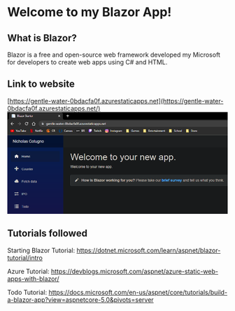 # Welcome to my Blazor App!
## What is Blazor?
Blazor is a free and open-source web framework developed my Microsoft for developers to create web apps using C# and HTML.
## Link to website
[https://gentle-water-0bdacfa0f.azurestaticapps.net](https://gentle-water-0bdacfa0f.azurestaticapps.net/)
![screenshot](webSC.png)
## Tutorials followed
Starting Blazor Tutorial: https://dotnet.microsoft.com/learn/aspnet/blazor-tutorial/intro

Azure Tutorial: https://devblogs.microsoft.com/aspnet/azure-static-web-apps-with-blazor/

Todo Tutorial: https://docs.microsoft.com/en-us/aspnet/core/tutorials/build-a-blazor-app?view=aspnetcore-5.0&pivots=server
